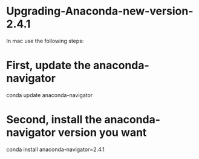 # Upgrading-Anaconda-new-version-2.4.1
In mac use the following steps:
# First, update the anaconda-navigator
conda update anaconda-navigator
# Second, install the anaconda-navigator version you want
conda install anaconda-navigator=2.4.1
